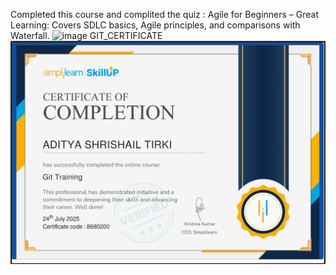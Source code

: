 Completed  this course and complited the quiz   : Agile for Beginners – Great Learning: Covers SDLC
basics, Agile principles, and comparisons with Waterfall. 
<img src="https://github.com/AdityaTirki/5193034_AdityaShrishailTirki/blob/main/SDLC/agile%20for%20biginers.png" alt="image">
GIT_CERTIFICATE
<img src="https://github.com/AdityaTirki/5193034_AdityaShrishailTirki/blob/main/GIT/CERTIFICATE/5193034_AdityaShrishailTirki.png" alt="image">
